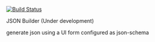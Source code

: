 [![Build Status](https://travis-ci.org/mhmoudgmal/JSON.builder.svg?branch=master)](https://travis-ci.org/mhmoudgmal/JSON.builder)

JSON Builder (Under development)

generate json using a UI form configured as json-schema
